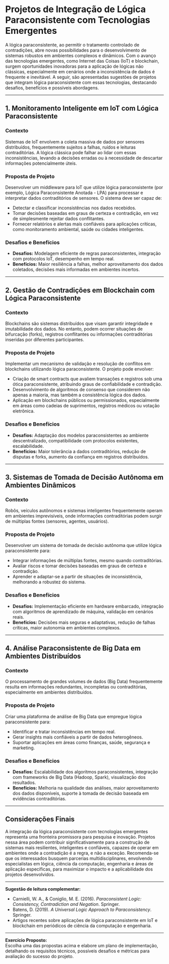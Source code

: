 # Projetos de Integração de Lógica Paraconsistente com Tecnologias Emergentes

A lógica paraconsistente, ao permitir o tratamento controlado de contradições, abre novas possibilidades para o desenvolvimento de sistemas robustos em ambientes complexos e dinâmicos. Com o avanço das tecnologias emergentes, como Internet das Coisas (IoT) e blockchain, surgem oportunidades inovadoras para a aplicação de lógicas não clássicas, especialmente em cenários onde a inconsistência de dados é frequente e inevitável. A seguir, são apresentadas sugestões de projetos que integram lógica paraconsistente com essas tecnologias, destacando desafios, benefícios e possíveis abordagens.

---

## 1. **Monitoramento Inteligente em IoT com Lógica Paraconsistente**

### **Contexto**
Sistemas de IoT envolvem a coleta massiva de dados por sensores distribuídos, frequentemente sujeitos a falhas, ruídos e leituras contraditórias. A lógica clássica pode falhar ao lidar com essas inconsistências, levando a decisões erradas ou à necessidade de descartar informações potencialmente úteis.

### **Proposta de Projeto**
Desenvolver um middleware para IoT que utilize lógica paraconsistente (por exemplo, Lógica Paraconsistente Anotada - LPA) para processar e interpretar dados contraditórios de sensores. O sistema deve ser capaz de:

- Detectar e classificar inconsistências nos dados recebidos.
- Tomar decisões baseadas em graus de certeza e contradição, em vez de simplesmente rejeitar dados conflitantes.
- Fornecer relatórios e alertas mais confiáveis para aplicações críticas, como monitoramento ambiental, saúde ou cidades inteligentes.

### **Desafios e Benefícios**
- **Desafios:** Modelagem eficiente de regras paraconsistentes, integração com protocolos IoT, desempenho em tempo real.
- **Benefícios:** Maior resiliência a falhas, melhor aproveitamento dos dados coletados, decisões mais informadas em ambientes incertos.

---

## 2. **Gestão de Contradições em Blockchain com Lógica Paraconsistente**

### **Contexto**
Blockchains são sistemas distribuídos que visam garantir integridade e imutabilidade dos dados. No entanto, podem ocorrer situações de bifurcação (forks), registros conflitantes ou informações contraditórias inseridas por diferentes participantes.

### **Proposta de Projeto**
Implementar um mecanismo de validação e resolução de conflitos em blockchains utilizando lógica paraconsistente. O projeto pode envolver:

- Criação de smart contracts que avaliem transações e registros sob uma ótica paraconsistente, atribuindo graus de confiabilidade e contradição.
- Desenvolvimento de algoritmos de consenso que considerem não apenas a maioria, mas também a consistência lógica dos dados.
- Aplicação em blockchains públicos ou permissionados, especialmente em áreas como cadeias de suprimentos, registros médicos ou votação eletrônica.

### **Desafios e Benefícios**
- **Desafios:** Adaptação dos modelos paraconsistentes ao ambiente descentralizado, compatibilidade com protocolos existentes, escalabilidade.
- **Benefícios:** Maior tolerância a dados contraditórios, redução de disputas e forks, aumento da confiança em registros distribuídos.

---

## 3. **Sistemas de Tomada de Decisão Autônoma em Ambientes Dinâmicos**

### **Contexto**
Robôs, veículos autônomos e sistemas inteligentes frequentemente operam em ambientes imprevisíveis, onde informações contraditórias podem surgir de múltiplas fontes (sensores, agentes, usuários).

### **Proposta de Projeto**
Desenvolver um sistema de tomada de decisão autônoma que utilize lógica paraconsistente para:

- Integrar informações de múltiplas fontes, mesmo quando contraditórias.
- Avaliar riscos e tomar decisões baseadas em graus de certeza e contradição.
- Aprender e adaptar-se a partir de situações de inconsistência, melhorando a robustez do sistema.

### **Desafios e Benefícios**
- **Desafios:** Implementação eficiente em hardware embarcado, integração com algoritmos de aprendizado de máquina, validação em cenários reais.
- **Benefícios:** Decisões mais seguras e adaptativas, redução de falhas críticas, maior autonomia em ambientes complexos.

---

## 4. **Análise Paraconsistente de Big Data em Ambientes Distribuídos**

### **Contexto**
O processamento de grandes volumes de dados (Big Data) frequentemente resulta em informações redundantes, incompletas ou contraditórias, especialmente em ambientes distribuídos.

### **Proposta de Projeto**
Criar uma plataforma de análise de Big Data que empregue lógica paraconsistente para:

- Identificar e tratar inconsistências em tempo real.
- Gerar insights mais confiáveis a partir de dados heterogêneos.
- Suportar aplicações em áreas como finanças, saúde, segurança e marketing.

### **Desafios e Benefícios**
- **Desafios:** Escalabilidade dos algoritmos paraconsistentes, integração com frameworks de Big Data (Hadoop, Spark), visualização dos resultados.
- **Benefícios:** Melhoria na qualidade das análises, maior aproveitamento dos dados disponíveis, suporte à tomada de decisão baseada em evidências contraditórias.

---

## **Considerações Finais**

A integração da lógica paraconsistente com tecnologias emergentes representa uma fronteira promissora para pesquisa e inovação. Projetos nessa área podem contribuir significativamente para a construção de sistemas mais resilientes, inteligentes e confiáveis, capazes de operar em ambientes onde a contradição é a regra, e não a exceção. Recomenda-se que os interessados busquem parcerias multidisciplinares, envolvendo especialistas em lógica, ciência da computação, engenharia e áreas de aplicação específicas, para maximizar o impacto e a aplicabilidade dos projetos desenvolvidos.

---

**Sugestão de leitura complementar:**
- Carnielli, W. A., & Coniglio, M. E. (2016). *Paraconsistent Logic: Consistency, Contradiction and Negation*. Springer.
- Batens, D. (2019). *A Universal Logic Approach to Paraconsistency*. Springer.
- Artigos recentes sobre aplicações de lógica paraconsistente em IoT e blockchain em periódicos de ciência da computação e engenharia.

---

**Exercício Proposto:**  
Escolha uma das propostas acima e elabore um plano de implementação, detalhando os requisitos técnicos, possíveis desafios e métricas para avaliação do sucesso do projeto.